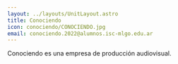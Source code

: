 ```yaml
---
layout: ../layouts/UnitLayout.astro
title: Conociendo
icon: conociendo/CONOCIENDO.jpg
email: conociendo.2022@alumnos.isc-mlgo.edu.ar
---
```


Conociendo es una empresa de producción audiovisual.
